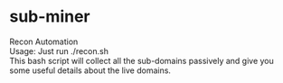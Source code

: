 # sub-miner
Recon Automation  <br>
Usage: Just run ./recon.sh  <br>
This bash script will collect all the sub-domains passively and give you some useful details about the live domains.
